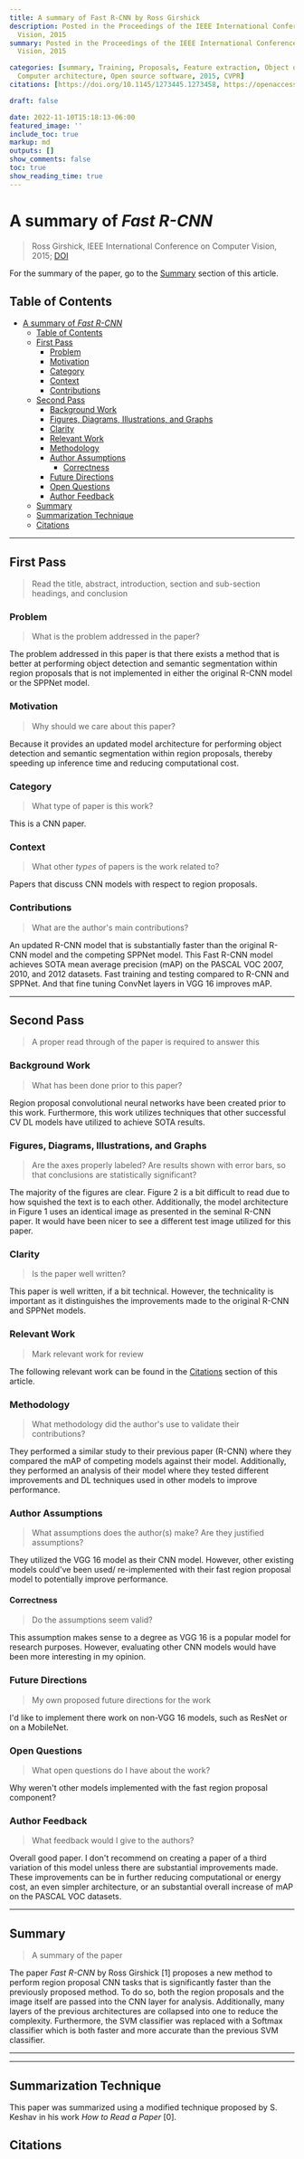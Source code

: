 ```yaml
---
title: A summary of Fast R-CNN by Ross Girshick
description: Posted in the Proceedings of the IEEE International Conference on Computer
  Vision, 2015
summary: Posted in the Proceedings of the IEEE International Conference on Computer
  Vision, 2015

categories: [summary, Training, Proposals, Feature extraction, Object detection, Pipelines,
  Computer architecture, Open source software, 2015, CVPR]
citations: [https://doi.org/10.1145/1273445.1273458, https://openaccess.thecvf.com/content_iccv_2015/html/Girshick_Fast_R-CNN_ICCV_2015_paper.html]

draft: false

date: 2022-11-10T15:18:13-06:00
featured_image: ''
include_toc: true
markup: md
outputs: []
show_comments: false
toc: true
show_reading_time: true
---
```


# A summary of *Fast R-CNN*

> Ross Girshick, IEEE International Conference on Computer Vision, 2015;
> [DOI](https://openaccess.thecvf.com/content_iccv_2015/html/Girshick_Fast_R-CNN_ICCV_2015_paper.html)

For the summary of the paper, go to the [Summary](#summary) section of this
article.

## Table of Contents

- [A summary of *Fast R-CNN*](#a-summary-of-fast-r-cnn)
  - [Table of Contents](#table-of-contents)
  - [First Pass](#first-pass)
    - [Problem](#problem)
    - [Motivation](#motivation)
    - [Category](#category)
    - [Context](#context)
    - [Contributions](#contributions)
  - [Second Pass](#second-pass)
    - [Background Work](#background-work)
    - [Figures, Diagrams, Illustrations, and Graphs](#figures-diagrams-illustrations-and-graphs)
    - [Clarity](#clarity)
    - [Relevant Work](#relevant-work)
    - [Methodology](#methodology)
    - [Author Assumptions](#author-assumptions)
      - [Correctness](#correctness)
    - [Future Directions](#future-directions)
    - [Open Questions](#open-questions)
    - [Author Feedback](#author-feedback)
  - [Summary](#summary)
  - [Summarization Technique](#summarization-technique)
  - [Citations](#citations)

______________________________________________________________________

## First Pass

> Read the title, abstract, introduction, section and sub-section headings, and
> conclusion

### Problem

> What is the problem addressed in the paper?

The problem addressed in this paper is that there exists a method that is better
at performing object detection and semantic segmentation within region proposals
that is not implemented in either the original R-CNN model or the SPPNet model.

### Motivation

> Why should we care about this paper?

Because it provides an updated model architecture for performing object
detection and semantic segmentation within region proposals, thereby speeding up
inference time and reducing computational cost.

### Category

> What type of paper is this work?

This is a CNN paper.

### Context

> What other *types* of papers is the work related to?

Papers that discuss CNN models with respect to region proposals.

### Contributions

> What are the author's main contributions?

An updated R-CNN model that is substantially faster than the original R-CNN
model and the competing SPPNet model. This Fast R-CNN model achieves SOTA mean
average precision (mAP) on the PASCAL VOC 2007, 2010, and 2012 datasets. Fast
training and testing compared to R-CNN and SPPNet. And that fine tuning ConvNet
layers in VGG 16 improves mAP.

______________________________________________________________________

## Second Pass

> A proper read through of the paper is required to answer this

### Background Work

> What has been done prior to this paper?

Region proposal convolutional neural networks have been created prior to this
work. Furthermore, this work utilizes techniques that other successful CV DL
models have utilized to achieve SOTA results.

### Figures, Diagrams, Illustrations, and Graphs

> Are the axes properly labeled? Are results shown with error bars, so that
> conclusions are statistically significant?

The majority of the figures are clear. Figure 2 is a bit difficult to read due
to how squished the text is to each other. Additionally, the model architecture
in Figure 1 uses an identical image as presented in the seminal R-CNN paper. It
would have been nicer to see a different test image utilized for this paper.

### Clarity

> Is the paper well written?

This paper is well written, if a bit technical. However, the technicality is
important as it distinguishes the improvements made to the original R-CNN and
SPPNet models.

### Relevant Work

> Mark relevant work for review

The following relevant work can be found in the [Citations](#citations) section
of this article.

### Methodology

> What methodology did the author's use to validate their contributions?

They performed a similar study to their previous paper (R-CNN) where they
compared the mAP of competing models against their model. Additionally, they
performed an analysis of their model where they tested different improvements
and DL techniques used in other models to improve performance.

### Author Assumptions

> What assumptions does the author(s) make? Are they justified assumptions?

They utilized the VGG 16 model as their CNN model. However, other existing
models could've been used/ re-implemented with their fast region proposal model
to potentially improve performance.

#### Correctness

> Do the assumptions seem valid?

This assumption makes sense to a degree as VGG 16 is a popular model for
research purposes. However, evaluating other CNN models would have been more
interesting in my opinion.

### Future Directions

> My own proposed future directions for the work

I'd like to implement there work on non-VGG 16 models, such as ResNet or on a
MobileNet.

### Open Questions

> What open questions do I have about the work?

Why weren't other models implemented with the fast region proposal component?

### Author Feedback

> What feedback would I give to the authors?

Overall good paper. I don't recommend on creating a paper of a third variation
of this model unless there are substantial improvements made. These improvements
can be in further reducing computational or energy cost, an even simpler
architecture, or an substantial overall increase of mAP on the PASCAL VOC
datasets.

______________________________________________________________________

## Summary

> A summary of the paper

The paper *Fast R-CNN* by Ross Girshick \[1\] proposes a new method to perform
region proposal CNN tasks that is significantly faster than the previously
proposed method. To do so, both the region proposals and the image itself are
passed into the CNN layer for analysis. Additionally, many layers of the
previous architectures are collapsed into one to reduce the complexity.
Furthermore, the SVM classifier was replaced with a Softmax classifier which is
both faster and more accurate than the previous SVM classifier.

______________________________________________________________________

______________________________________________________________________

## Summarization Technique

This paper was summarized using a modified technique proposed by S. Keshav in
his work *How to Read a Paper* \[0\].

## Citations
